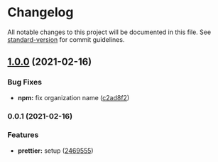 # Changelog

All notable changes to this project will be documented in this file. See [standard-version](https://github.com/conventional-changelog/standard-version) for commit guidelines.

## [1.0.0](https://github.com/macchiitaka/prettier-config/compare/v0.0.1...v1.0.0) (2021-02-16)


### Bug Fixes

* **npm:** fix organization name ([c2ad8f2](https://github.com/macchiitaka/prettier-config/commit/c2ad8f2ceb26572b79cac1f8f25ba7a66e648908))

### 0.0.1 (2021-02-16)


### Features

* **prettier:** setup ([2469555](https://github.com/macchiitaka/prettier-config/commit/2469555f3e5aa8c9857514fd8316376388c6a2f7))
